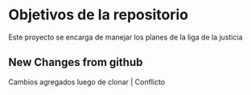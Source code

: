 # Objetivos de la repositorio

Este proyecto se encarga de manejar los planes de la liga de la justicia


## New Changes from github

Cambios agregados luego de clonar | Conflicto
